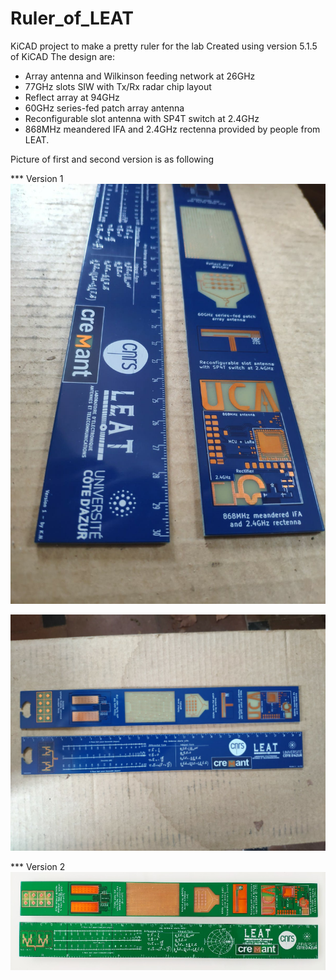 # Ruler_of_LEAT
KiCAD project to make a pretty ruler for the lab
Created using version 5.1.5 of KiCAD
The design are:
- Array antenna and Wilkinson feeding network at 26GHz
- 77GHz slots SIW with Tx/Rx radar chip layout
- Reflect array at 94GHz
- 60GHz series-fed patch array antenna
- Reconfigurable slot antenna with SP4T switch at 2.4GHz
- 868MHz meandered IFA and 2.4GHz rectenna
provided by people from LEAT.

Picture of first and second version is as following

*** Version 1
![alt text](https://github.com/Khainguyen1349/Ruler_of_LEAT/blob/master/Pictures/1.jpg)

![alt text](https://github.com/Khainguyen1349/Ruler_of_LEAT/blob/master/Pictures/2.jpg)


*** Version 2
![alt text](https://github.com/Khainguyen1349/Ruler_of_LEAT/blob/master/Pictures/image.png)
